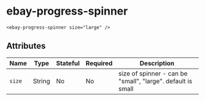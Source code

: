 # ebay-progress-spinner

```marko
<ebay-progress-spinner size="large" />
```

## Attributes

Name | Type | Stateful | Required | Description
--- | --- | ---- | --- | ---
`size` | String | No | No | size of spinner - can be "small", "large". default is small

